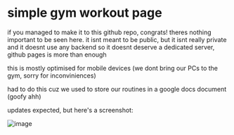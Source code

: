 # simple gym workout page
if you managed to make it to this github repo, congrats! theres nothing important to be seen here. it isnt meant to be public, but it isnt really private and it doesnt use any backend so it doesnt deserve a dedicated server, github pages is more than enough

this is mostly optimised for mobile devices (we dont bring our PCs to the gym, sorry for inconviniences)

had to do this cuz we used to store our routines in a google docs document (goofy ahh)


updates expected, but here's a screenshot:


![image](https://github.com/user-attachments/assets/bb29c056-e1a4-45f0-a4ab-9995d97f2a08)

